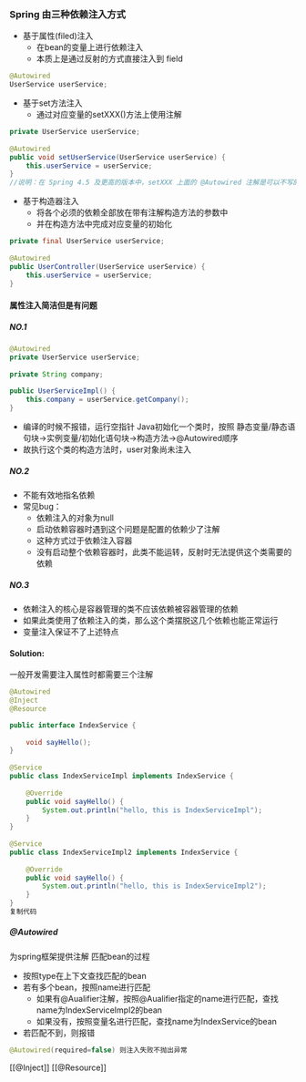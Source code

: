### Spring 由三种依赖注入方式
- 基于属性(filed)注入
	- 在bean的变量上进行依赖注入
	- 本质上是通过反射的方式直接注入到 field
```Java
@Autowired
UserService userService;
```

- 基于set方法注入
	- 通过对应变量的setXXX()方法上使用注解
```java
private UserService userService;
 
@Autowired
public void setUserService(UserService userService) {
    this.userService = userService;
}
//说明：在 Spring 4.5 及更高的版本中，setXXX 上面的 @Autowired 注解是可以不写的。
```

- 基于构造器注入
	- 将各个必须的依赖全部放在带有注解构造方法的参数中
	- 并在构造方法中完成对应变量的初始化
```java
private final UserService userService;
 
@Autowired
public UserController(UserService userService) {
    this.userService = userService;
}
```

#### 属性注入简洁但是有问题
##### NO.1
```java
@Autowired
private UserService userService;
 
private String company;
 
public UserServiceImpl() {
    this.company = userService.getCompany();
}
```
- 编译的时候不报错，运行空指针
Java初始化一个类时，按照 静态变量/静态语句块->实例变量/初始化语句块->构造方法->@Autowired顺序
- 故执行这个类的构造方法时，user对象尚未注入

##### NO.2
- 不能有效地指名依赖
- 常见bug：
	- 依赖注入的对象为null
	- 启动依赖容器时遇到这个问题是配置的依赖少了注解
	- 这种方式过于依赖注入容器
	- 没有启动整个依赖容器时，此类不能运转，反射时无法提供这个类需要的依赖
##### NO.3
- 依赖注入的核心是容器管理的类不应该依赖被容器管理的依赖
- 如果此类使用了依赖注入的类，那么这个类摆脱这几个依赖也能正常运行
- 变量注入保证不了上述特点
#### Solution:
一般开发需要注入属性时都需要三个注解
```java
@Autowired 
@Inject
@Resource
```

```java
public interface IndexService {
 
    void sayHello();
}
 
@Service
public class IndexServiceImpl implements IndexService {
 
    @Override
    public void sayHello() {
        System.out.println("hello, this is IndexServiceImpl");
    }
}
 
@Service
public class IndexServiceImpl2 implements IndexService {
 
    @Override
    public void sayHello() {
        System.out.println("hello, this is IndexServiceImpl2");
    }
}
复制代码
```
##### @Autowired
为spring框架提供注解
匹配bean的过程

- 按照type在上下文查找匹配的bean
- 若有多个bean，按照name进行匹配
	- 如果有@Aualifier注解，按照@Aualifier指定的name进行匹配，查找name为IndexServiceImpl2的bean
	- 如果没有，按照变量名进行匹配，查找name为IndexService的bean
- 若匹配不到，则报错
```java
@Autowired(required=false) 则注入失败不抛出异常
```

 
[[@Inject]]
[[@Resource]]



















